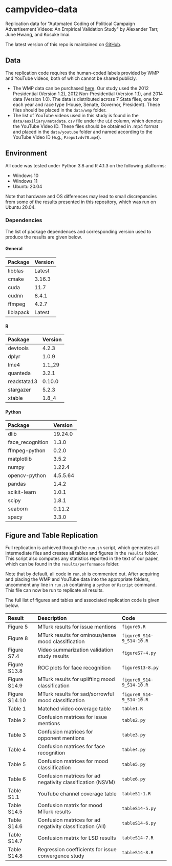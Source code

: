 # campvideo-data
Replication data for "Automated Coding of Political Campaign Advertisement Videos: An Empirical Validation Study" by Alexander Tarr, June Hwang, and Kosuke Imai.

The latest version of this repo is maintained on [GitHub](https://github.com/atarr3/campvideo-data/tree/code-ocean).

## Data
The replication code requires the human-coded labels provided by WMP and YouTube videos, both of which cannot be shared publicly. 
- The WMP data can be purchased [here](https://mediaproject.wesleyan.edu/dataaccess/). Our study used the 2012 Presidential (Version 1.2), 2012 Non-Presidential (Version 1.1), and 2014 data (Version 1.0). The data is distributed across 7 Stata files, one for each year and race type (House, Senate, Governor, President). These files should be placed in the ``data/wmp`` folder.
- The list of YouTube videos used in this study is found in the ``data/auxiliary/metadata.csv`` file under the ``uid`` column, which denotes the YouTube Video ID. These files should be obtained in .mp4 format and placed in the ``data/youtube`` folder and named according to the YouTube Video ID (e.g., ``Pzepu1vdv78.mp4``).

## Environment
All code was tested under Python 3.8 and R 4.1.3 on the following platforms:
- Windows 10
- Windows 11
- Ubuntu 20.04

Note that hardware and OS differences may lead to small discrepancies from some of the results presented in this repository, which was run on Ubuntu 20.04.

### Dependencies
The list of package dependences and corresponding version used to produce the results are given below.

#### General
| Package   | Version |
| :-------- | :------ |
| libblas   | Latest  |
| cmake     | 3.16.3  |
| cuda      | 11.7    |
| cudnn     | 8.4.1   |
| ffmpeg    | 4.2.7   |
| liblapack | Latest  |

#### R
| Package     | Version |
| :---------- | :------ |
| devtools    | 4.2.3   |
| dplyr       | 1.0.9   |
| lme4        | 1.1_29  |
| quanteda    | 3.2.1   |
| readstata13 | 0.10.0  |
| stargazer   | 5.2.3   |
| xtable      | 1.8_4   |

#### Python
| Package          | Version  |
| :--------------- | :------- |
| dlib             | 19.24.0  |
| face_recognition | 1.3.0    |
| ffmpeg-python    | 0.2.0    |
| matplotlib       | 3.5.2    |
| numpy            | 1.22.4   |
| opencv-python    | 4.5.5.64 |
| pandas           | 1.4.2    |
| scikit-learn     | 1.0.1    |
| scipy            | 1.8.1    |
| seaborn          | 0.11.2   |
| spacy            | 3.3.0    |

## Figure and Table Replication
Full replication is achieved through the ``run.sh`` script, which generates all intermediate files and creates all tables and figures in the ``results`` folder. This script also computes any statistics reported in the text of our paper, which can be found in the ``results/performance`` folder. 

Note that by default, all code in ``run.sh`` is commented out. After acquiring and placing the WMP and YouTube data into the appropriate folders, uncomment any line in ``run.sh`` containing a ``python`` or ``Rscript`` command. This file can now be run to replicate all results.

The full list of figures and tables and associated replication code is given below.

| Result        | Description                                                | Code                       |
| :------------ | :--------------------------------------------------------- | :------------------------- |
| Figure 5      | MTurk results for issue mentions                           | ``figure5.R``              |
| Figure 8      | MTurk results for ominous/tense mood classification        | ``figure8_S14-9_S14-10.R`` |
| Figure S7.4   | Video summarization validation study results               | ``figureS7-4.py``          |
| Figure S13.8  | ROC plots for face recognition                             | ``figureS13-8.py``         |
| Figure S14.9  | MTurk results for uplifting mood classification            | ``figure8_S14-9_S14-10.R`` |
| Figure S14.10 | MTurk results for sad/sorrowful mood classification        | ``figure8_S14-9_S14-10.R`` |
| Table 1       | Matched video coverage table                               | ``table1.R``               |
| Table 2       | Confusion matrices for issue mentions                      | ``table2.py``              |
| Table 3       | Confusion matrices for opponent mentions                   | ``table3.py``              |
| Table 4       | Confusion matrices for face recognition                    | ``table4.py``              |
| Table 5       | Confusion matrices for mood classiification                | ``table5.py``              |
| Table 6       | Confusion matrices for ad negativity classification (NSVM) | ``table6.py``              |
| Table S1.1    | YouTube channel coverage table                             | ``tableS1-1.R``            |
| Table S14.5   | Confusion matrix for mood MTurk results                    | ``tableS14-5.py``          |
| Table S14.6   | Confusion matrices for ad negativity classification (All)  | ``tableS14-6.py``          |
| Table S14.7   | Confusion matrix for LSD results                           | ``tableS14-7.R``           |
| Table S14.8   | Regression coefficients for issue convergence study        | ``tableS14-8.R``           |